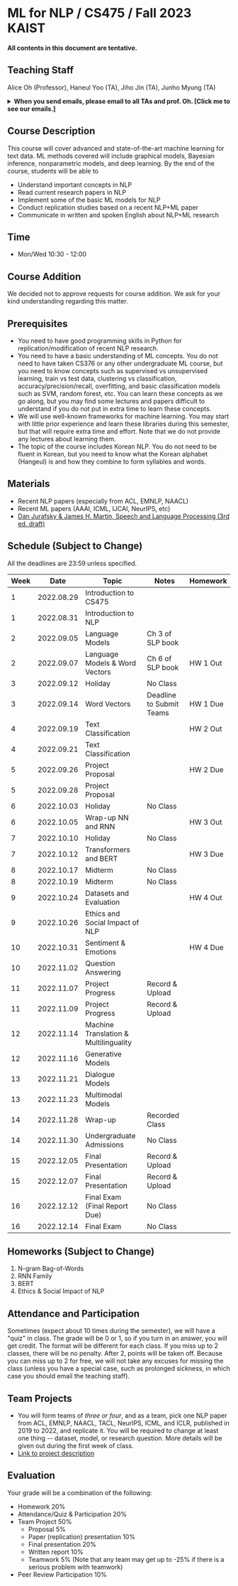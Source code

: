 # ML for NLP / CS475 / Fall 2023 KAIST

**All contents in this document are tentative.**

## Teaching Staff

Alice Oh (Professor), Haneul Yoo (TA), Jiho Jin (TA), Junho Myung (TA)

<details>
<summary><strong>When you send emails, please email to all TAs and prof. Oh. [Click me to see our emails.]</strong></summary>

<p><code>alice.oh@kaist.edu, sjh5665@kaist.ac.kr, rifkiaputri@kaist.ac.kr</code></p>

<p><i>And put "CS475" to the title. (e.g., [CS475] Do we have a class on thanksgiving day?)</i></p>

</details>

## Course Description

This course will cover advanced and state-of-the-art machine learning for text data. ML methods covered will include graphical models, Bayesian inference, nonparametric models, and deep learning. By the end of the course, students will be able to

- Understand important concepts in NLP
- Read current research papers in NLP
- Implement some of the basic ML models for NLP
- Conduct replication studies based on a recent NLP+ML paper
- Communicate in written and spoken English about NLP+ML research

## Time
- Mon/Wed 10:30 - 12:00

## Course Addition
We decided not to approve requests for course addition. We ask for your kind understanding regarding this matter.

## Prerequisites  

- You need to have good programming skills in Python for replication/modification of recent NLP research.
- You need to have a basic understanding of ML concepts. You do not need to have taken CS376 or any other undergraduate ML course, but you need to know concepts such as supervised vs unsupervised learning, train vs test data, clustering vs classification, accuracy/precision/recall, overfitting, and basic classification models such as SVM, random forest, etc. You can learn these concepts as we go along, but you may find some lectures and papers difficult to understand if you do not put in extra time to learn these concepts.
- We will use well-known frameworks for machine learning. You may start with little prior experience and learn these libraries during this semester, but that will require extra time and effort. Note that we do not provide any lectures about learning them.
- The topic of the course includes Korean NLP. You do not need to be fluent in Korean, but you need to know what the Korean alphabet (Hangeul) is and how they combine to form syllables and words.

## Materials

- Recent NLP papers (especially from ACL, EMNLP, NAACL)
- Recent ML papers (AAAI, ICML, IJCAI, NeurIPS, etc)
- [Dan Jurafsky & James H. Martin, Speech and Language Processing (3rd ed. draft)](https://web.stanford.edu/~jurafsky/slp3/)

## Schedule (Subject to Change)

All the deadlines are 23:59 unless specified.

| Week | Date       | Topic                                 | Notes                    | Homework             |
|------|------------|---------------------------------------|--------------------------|----------------------|
|    1 | 2022.08.29 | Introduction to CS475                 |                          |                      |
|    1 | 2022.08.31 | Introduction to NLP                   |                          |                      |
|    2 | 2022.09.05 | Language Models                       | Ch 3 of SLP book         |                      |
|    2 | 2022.09.07 | Language Models & Word Vectors        | Ch 6 of SLP book         | HW 1 Out             |
|    3 | 2022.09.12 | Holiday                               | No Class                 |                      |
|    3 | 2022.09.14 | Word Vectors                          | Deadline to Submit Teams | HW 1 Due             |
|    4 | 2022.09.19 | Text Classification                   |                          | HW 2 Out             |
|    4 | 2022.09.21 | Text Classification                   |                          |                      |
|    5 | 2022.09.26 | Project Proposal                      |                          | HW 2 Due             |
|    5 | 2022.09.28 | Project Proposal                      |                          |                      |
|    6 | 2022.10.03 | Holiday                               | No Class                 |                      |
|    6 | 2022.10.05 | Wrap-up NN and RNN                    |                          | HW 3 Out             |
|    7 | 2022.10.10 | Holiday                               | No Class                 |                      |
|    7 | 2022.10.12 | Transformers and BERT                 |                          | HW 3 Due             |
|    8 | 2022.10.17 | Midterm                               | No Class                 |                      |
|    8 | 2022.10.19 | Midterm                               | No Class                 |                      |
|    9 | 2022.10.24 | Datasets and Evaluation               |                          | HW 4 Out             |
|    9 | 2022.10.26 | Ethics and Social Impact of NLP       |                          |                      |
|   10 | 2022.10.31 | Sentiment & Emotions                  |                          | HW 4 Due             |
|   10 | 2022.11.02 | Question Answering                    |                          |                      |
|   11 | 2022.11.07 | Project Progress                      | Record & Upload          |                      |
|   11 | 2022.11.09 | Project Progress                      | Record & Upload          |                      |
|   12 | 2022.11.14 | Machine Translation & Multilinguality |                          |                      |
|   12 | 2022.11.16 | Generative Models                     |                          |                      |
|   13 | 2022.11.21 | Dialogue Models                       |                          |                      |
|   13 | 2022.11.23 | Multimodal Models                     |                          |                      |
|   14 | 2022.11.28 | Wrap-up                               | Recorded Class           |                      |
|   14 | 2022.11.30 | Undergraduate Admissions              | No Class                 |                      |
|   15 | 2022.12.05 | Final Presentation                    | Record & Upload          |                      |
|   15 | 2022.12.07 | Final Presentation                    | Record & Upload          |                      |
|   16 | 2022.12.12 | Final Exam (Final Report Due)         | No Class                 |                      |
|   16 | 2022.12.14 | Final Exam                            | No Class                 |                      |

## Homeworks (Subject to Change)
1. N-gram Bag-of-Words
2. RNN Family
3. BERT
4. Ethics & Social Impact of NLP

## Attendance and Participation
Sometimes (expect about 10 times during the semester), we will have a "quiz" in class. The grade will be 0 or 1, so if you turn in an answer, you will get credit. The format will be different for each class. If you miss up to 2 classes, there will be no penalty. After 2, points will be taken off. Because you can miss up to 2 for free, we will not take any excuses for missing the class (unless you have a special case, such as prolonged sickness, in which case you should email the teaching staff).

## Team Projects

- You will form teams of *three or four*, and as a team, pick one NLP paper from ACL, EMNLP, NAACL, TACL, NeurIPS, ICML, and ICLR, published in 2019 to 2022, and replicate it. You will be required to change at least one thing -- dataset, model, or research question. More details will be given out during the first week of class.
- [Link to project description](https://uilab-kaist.github.io/cs475-mlnlp-fall-2022/project)

## Evaluation
Your grade will be a combination of the following:

- Homework 20%
- Attendance/Quiz & Participation 20%
- Team Project 50% 
  - Proposal 5%
  - Paper (replication) presentation 10%
  - Final presentation 20%
  - Written report 10%
  - Teamwork 5% (Note that any team may get up to -25% if there is a serious problem with teamwork)
- Peer Review Participation 10%
